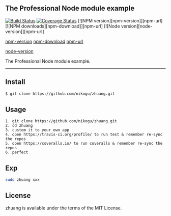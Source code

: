 ## The Professional Node module example

[![Build Status][ci-img]][ci-url]
[![Coverage Status][cover-img]][cover-url]
[![NPM version][npm-version]][npm-url]
[![NPM downloads][npm-download]][npm-url]
[![Node version][node-version]][npm-url]

[ci-img]: https://travis-ci.org/nikogu/zhuang.svg
[ci-url]: https://travis-ci.org/nikogu/zhuang

[cover-img]: https://coveralls.io/repos/nikogu/zhuang/badge.svg?branch=master&service=github
[cover-url]: https://coveralls.io/github/nikogu/zhuang?branch=master

[npm-version](https://img.shields.io/npm/v/zhuang.svg?style=flat)
[npm-download](http://img.shields.io/npm/dm/zhuang.svg?style=flat)
[npm-url](https://npmjs.org/package/zhuang)

[node-version](https://img.shields.io/badge/node.js-%3E=_0.10-green.svg?style=flat-square)
    
The Professional Node module example.
    
---
    
## Install

```bash
$ git clone https://github.com/nikogu/zhuang.git
```
    
## Usage
    
```
1. git clone https://github.com/nikogu/zhuang.git
2. cd zhuang
3. custom it to your own app
4. open https://travis-ci.org/profile/ to run test & remember re-sync the repos
5. open https://coveralls.io/ to run coveralls & remember re-sync the repos
6. perfect
```
    
## Exp
    
```bash
sudo zhuang xxx 
```

## License

zhuang is available under the terms of the MIT License.


